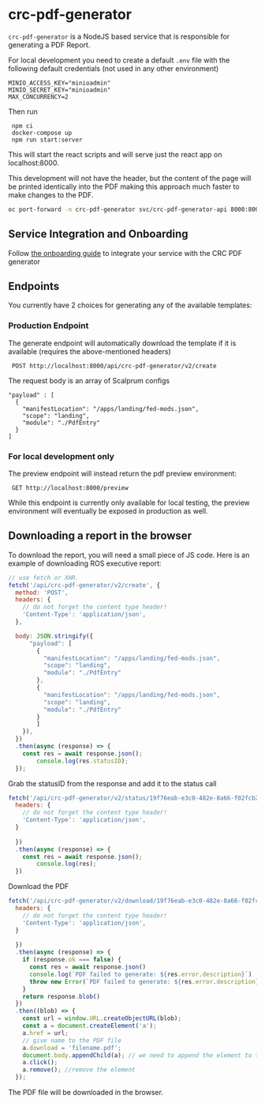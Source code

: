 # crc-pdf-generator

`crc-pdf-generator` is a NodeJS based service that is responsible for generating a PDF Report.

For local development you need to create a default `.env` file with the following default credentials (not used in any other environment)

```
MINIO_ACCESS_KEY="minioadmin"
MINIO_SECRET_KEY="minioadmin"
MAX_CONCURRENCY=2
```

Then run

```
 npm ci
 docker-compose up
 npm run start:server
```
This will start the react scripts and will serve just the react app on localhost:8000.


This development will not have the header, but the content of the page will be printed identically into the PDF
making this approach much faster to make changes to the PDF.

```sh
oc port-forward -n crc-pdf-generator svc/crc-pdf-generator-api 8000:8000
```

## Service Integration and Onboarding

Follow [the onboarding guide](./docs/onboarding.md) to integrate your service with the CRC PDF generator


## Endpoints
You currently have 2 choices for generating any of the available templates:

### Production Endpoint
The generate endpoint will automatically download the template if it is available (requires the above-mentioned headers)
```
 POST http://localhost:8000/api/crc-pdf-generator/v2/create
```

The request body is an array of Scalprum configs

``` shell
"payload" : [
  {
    "manifestLocation": "/apps/landing/fed-mods.json",
    "scope": "landing",
    "module": "./PdfEntry"
  }
]

```

### For local development only
The preview endpoint will instead return the pdf preview environment:
```
 GET http://localhost:8000/preview
```
While this endpoint is currently only available for local testing, the preview environment will eventually be exposed in
production as well.


## Downloading a report in the browser

To download the report, you will need a small piece of JS code. Here is an example of downloading ROS executive report:

```js
// use fetch or XHR. 
fetch('/api/crc-pdf-generator/v2/create', {
  method: 'POST',
  headers: {
    // do not forget the content type header!
    'Content-Type': 'application/json',
  },

  body: JSON.stringify({
      "payload": [
        {
          "manifestLocation": "/apps/landing/fed-mods.json",
          "scope": "landing",
          "module": "./PdfEntry"
        },
        {
          "manifestLocation": "/apps/landing/fed-mods.json",
          "scope": "landing",
          "module": "./PdfEntry"
        }
	    ]
    }),
  })
  .then(async (response) => {
    const res = await response.json();
		console.log(res.statusID);
  });

```
Grab the statusID from the response and add it to the status call

``` js
fetch('/api/crc-pdf-generator/v2/status/19f76eab-e3c0-482e-8a66-f02fcb28057f', {
  headers: {
    // do not forget the content type header!
    'Content-Type': 'application/json',
  }
  
  })
  .then(async (response) => {
    const res = await response.json();
		console.log(res);
  })

```

Download the PDF

``` js
fetch('/api/crc-pdf-generator/v2/download/19f76eab-e3c0-482e-8a66-f02fcb28057f', {
  headers: {
    // do not forget the content type header!
    'Content-Type': 'application/json',
  }
  
  })
  .then(async (response) => {
    if (response.ok === false) {
      const res = await response.json()
      console.log(`PDF failed to generate: ${res.error.description}`)
      throw new Error(`PDF failed to generate: ${res.error.description}`)
    }
    return response.blob()
  })
  .then((blob) => {
    const url = window.URL.createObjectURL(blob);
    const a = document.createElement('a');
    a.href = url;
    // give name to the PDF file
    a.download = 'filename.pdf';
    document.body.appendChild(a); // we need to append the element to the dom -> otherwise it will not work in firefox
    a.click();
    a.remove(); //remove the element
  });

```
The PDF file will be downloaded in the browser.


